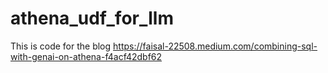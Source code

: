 # athena_udf_for_llm
This is code for the blog https://faisal-22508.medium.com/combining-sql-with-genai-on-athena-f4acf42dbf62

